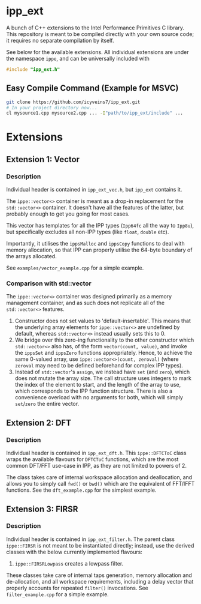 # ipp_ext
A bunch of C++ extensions to the Intel Performance Primitives C library. This repository is meant to be compiled directly with your own source code; it requires no separate compilation by itself.

See below for the available extensions. All individual extensions are under the namespace ```ippe```, and can be universally included with

```cpp
#include "ipp_ext.h"
```

## Easy Compile Command (Example for MSVC)

```bash
git clone https://github.com/icyveins7/ipp_ext.git
# In your project directory now...
cl mysource1.cpp mysource2.cpp ... -I"path/to/ipp_ext/include" ...
```

# Extensions
## Extension 1: Vector
### Description
Individual header is contained in ```ipp_ext_vec.h```, but ```ipp_ext``` contains it.

The ```ippe::vector<>``` container is meant as a drop-in replacement for the ```std::vector<>``` container. It doesn't have all the features of the latter, but probably enough to get you going for most cases. 

This vector has templates for all the IPP types (```Ipp64fc``` all the way to ```Ipp8u```), but specifically excludes all non-IPP types (like ```float```, ```double``` etc).

Importantly, it utilises the ```ippsMalloc``` and ```ippsCopy``` functions to deal with memory allocation, so that IPP can properly utilise the 64-byte boundary of the arrays allocated.

See ```examples/vector_example.cpp``` for a simple example.

### Comparison with std::vector
The ```ippe::vector<>``` container was designed primarily as a memory management container, and as such does not replicate all of the ```std::vector<>``` features.

1. Constructor does not set values to 'default-insertable'. This means that the underlying array elements for ```ippe::vector<>``` are undefined by default, whereas ```std::vector<>``` instead usually sets this to 0.
2. We bridge over this zero-ing functionality to the other constructor which ```std::vector<>``` also has, of the form ```vector(count, value)```, and invoke the ```ippsSet``` and ```ippsZero``` functions appropriately. Hence, to achieve the same 0-valued array, use ```ippe::vector<>(count, zeroval)``` (where ```zeroval``` may need to be defined beforehand for complex IPP types).
3. Instead of ```std::vector```'s ```assign```, we instead have ```set``` (and ```zero```), which does not mutate the array size. The call structure uses integers to mark the index of the element to start, and the length of the array to use, which corresponds to the IPP function structure. There is also a convenience overload with no arguments for both, which will simply ```set```/```zero``` the entire vector.


## Extension 2: DFT
### Description
Individual header is contained in ```ipp_ext_dft.h```. This ```ippe::DFTCToC``` class wraps the available flavours for ```DFTCToC``` functions, which are the most common DFT/FFT use-case in IPP, as they are not limited to powers of 2.

The class takes care of internal workspace allocation and deallocation, and allows you to simply call ```fwd()``` or ```bwd()``` which are the equivalent of FFT/IFFT functions. See the ```dft_example.cpp``` for the simplest example.

## Extension 3: FIRSR
### Description
Individual header is contained in ```ipp_ext_filter.h```. The parent class ```ippe::FIRSR``` is not meant to be instantiated directly; instead, use the derived classes with the below currently implemented flavours:

1. ```ippe::FIRSRLowpass``` creates a lowpass filter.

These classes take care of internal taps generation, memory allocation and de-allocation, and all workspace requirements, including a delay vector that properly accounts for repeated ```filter()``` invocations. See ```filter_example.cpp``` for a simple example.